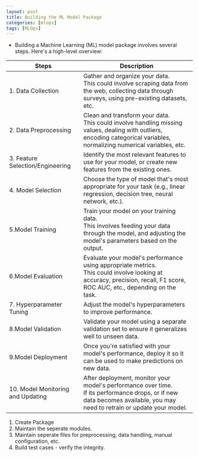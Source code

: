 ```yaml
---
layout: post
title: Building the ML Model Package
categories: [mlops]
tags: [MLOps]
---
```




- Building a Machine Learning (ML) model package involves several steps. Here's a high-level overview:

| Steps | Description | 
| ----- | ----------- |
| 1. Data Collection | Gather and organize your data. <br> This could involve scraping data from the web, collecting data through surveys, using pre-existing datasets, etc. | 
| 2. Data Preprocessing |  Clean and transform your data. <br> This could involve handling missing values, dealing with outliers, encoding categorical variables, normalizing numerical variables, etc. | 
| 3. Feature Selection/Engineering | Identify the most relevant features to use for your model, or create new features from the existing ones. |
| 4. Model Selection | Choose the type of model that's most appropriate for your task (e.g., linear regression, decision tree, neural network, etc.). | 
| 5.Model Training | Train your model on your training data. <br>  This involves feeding your data through the model, and adjusting the model's parameters based on the output. |
| 6.Model Evaluation | Evaluate your model's performance using appropriate metrics. <br> This could involve looking at accuracy, precision, recall, F1 score, ROC AUC, etc., depending on the task. |
| 7. Hyperparameter Tuning | Adjust the model's hyperparameters to improve performance. |
| 8.Model Validation | Validate your model using a separate validation set to ensure it generalizes well to unseen data. |
| 9.Model Deployment | Once you're satisfied with your model's performance, deploy it so it can be used to make predictions on new data.|
| 10. Model Monitoring and Updating | After deployment, monitor your model's performance over time. <br>  If its performance drops, or if new data becomes available, you may need to retrain or update your model. |



1. Create Package
2. Maintain the seperate modules.
3. Maintain seperate files for preprocessing, data handling, manual configuration, etc.
4. Build test cases - verify the integrity.